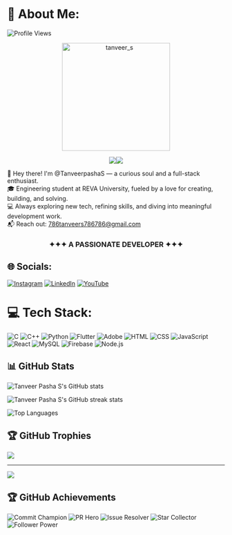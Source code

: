 # 💫 About Me:

![Profile Views](https://komarev.com/ghpvc/?username=TanveerpashaS&label=Profile%20views&color=0e75b6&style=flat)

<p align="center">
<img alt="tanveer_s" align="center" height=250 width=250 src="https://images.squarespace-cdn.com/content/v1/5769fc401b631bab1addb2ab/1541580611624-TE64QGKRJG8SWAIUS7NS/ke17ZwdGBToddI8pDm48kPoswlzjSVMM-SxOp7CV59BZw-zPPgdn4jUwVcJE1ZvWQUxwkmyExglNqGp0IvTJZamWLI2zvYWH8K3-s_4yszcp2ryTI0HqTOaaUohrI8PI6FXy8c9PWtBlqAVlUS5izpdcIXDZqDYvprRqZ29Pw0o/coding-freak.gif"/>
<p align="center"><img align="center" src="https://readme-typing-svg.herokuapp.com?
<p align="center"><img align="center" src="https://readme-typing-svg.herokuapp.com?font=&size=35&color=F73529&vCenter=true&width=600&height=100&lines=Hi+I'm+%F0%9F%91%8B%2C+Tanveer+S;Welcome+to+my+github+profile+!!!(https://git.io/typing-svg)"/></p>



👋 Hey there! I'm @TanveerpashaS — a curious soul and a full-stack enthusiast.  
🎓 Engineering student at REVA University, fueled by a love for creating, building, and solving.  
💻 Always exploring new tech, refining skills, and diving into meaningful development work.  
📬 Reach out: 786tanveers786786@gmail.com  



<h3 align="center">✦✦✦  A PASSIONATE DEVELOPER   ✦✦✦</h3>


## 🌐 Socials:
[![Instagram](https://img.shields.io/badge/Instagram-%23E4405F.svg?logo=Instagram&logoColor=white)](https://instagram.com/tanveer.s__00) [![LinkedIn](https://img.shields.io/badge/LinkedIn-%230077B5.svg?logo=linkedin&logoColor=white)](https://linkedin.com/in/tanveers786) [![YouTube](https://img.shields.io/badge/YouTube-%23FF0000.svg?logo=YouTube&logoColor=white)](https://youtube.com/@veergamer7434) 


# 💻 Tech Stack:
![C](https://img.shields.io/badge/c-%2300599C.svg?style=flat-square&logo=c&logoColor=white)
![C++](https://img.shields.io/badge/c++-%2300599C.svg?style=flat-square&logo=c%2B%2B&logoColor=white)
![Python](https://img.shields.io/badge/python-3670A0?style=flat-square&logo=python&logoColor=ffdd54)
![Flutter](https://img.shields.io/badge/Flutter-%2302569B.svg?style=flat-square&logo=Flutter&logoColor=white)
![Adobe](https://img.shields.io/badge/adobe-%23FF0000.svg?style=flat-square&logo=adobe&logoColor=white)
![HTML](https://img.shields.io/badge/html5-%23E34F26.svg?style=flat-square&logo=html5&logoColor=white)
![CSS](https://img.shields.io/badge/css3-%231572B6.svg?style=flat-square&logo=css3&logoColor=white)
![JavaScript](https://img.shields.io/badge/javascript-%23F7DF1E.svg?style=flat-square&logo=javascript&logoColor=black)
![React](https://img.shields.io/badge/react-%2361DAFB.svg?style=flat-square&logo=react&logoColor=black)
![MySQL](https://img.shields.io/badge/mysql-%234479A1.svg?style=flat-square&logo=mysql&logoColor=white)
![Firebase](https://img.shields.io/badge/firebase-%23039BE5.svg?style=flat-square&logo=firebase&logoColor=white)
![Node.js](https://img.shields.io/badge/node.js-%23339933.svg?style=flat-square&logo=nodedotjs&logoColor=white)
## 📊 GitHub Stats

<!-- Contribution Overview -->
<p>
  <img align="center" src="https://github-readme-stats.vercel.app/api?username=TanveerpashaS&theme=highcontrast&show_icons=true&hide_border=false&include_all_commits=true&count_private=true&locale=en" alt="Tanveer Pasha S's GitHub stats" />
</p>

<!-- Streak Tracker -->
<p>
  <img align="center" src="https://github-readme-streak-stats-eight.vercel.app/?user=TanveerpashaS&theme=highcontrast&hide_border=false" alt="Tanveer Pasha S's GitHub streak stats" />
</p>

<!-- Top Languages -->
<p>
  <img align="center" src="https://github-readme-stats.vercel.app/api/top-langs/?username=TanveerpashaS&theme=highcontrast&hide_border=false&include_all_commits=true&count_private=true&layout=compact" alt="Top Languages" />
</p>

## 🏆 GitHub Trophies
![](https://github-profile-trophy.vercel.app/?username=TanveerpashaS&theme=radical&no-frame=false&no-bg=true&margin-w=4)

---
[![](https://visitcount.itsvg.in/api?id=TanveerpashaS&icon=5&color=11)](https://visitcount.itsvg.in)

## 🏆 GitHub Achievements

![Commit Champion](https://img.shields.io/badge/Commits-High%20Activity-blueviolet?style=for-the-badge&logo=github)
![PR Hero](https://img.shields.io/badge/Pull%20Requests-Consistent%20Contributor-brightgreen?style=for-the-badge&logo=git)
![Issue Resolver](https://img.shields.io/badge/Issues-Feedback%20Driven-orange?style=for-the-badge&logo=github)
![Star Collector](https://img.shields.io/badge/Stars-Open%20Source%20Impact-yellow?style=for-the-badge&logo=github)
![Follower Power](https://img.shields.io/badge/Followers-Growing%20Community-blue?style=for-the-badge&logo=github)
